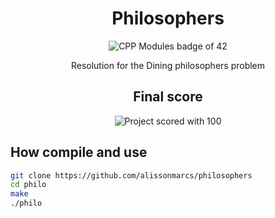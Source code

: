 <div align="center">
	<h1>Philosophers</h1>
	<img src="https://i.imgur.com/LMdXWVp.png" alt="CPP Modules badge of 42"/>
	<p align="center"> Resolution for the Dining philosophers problem </p>
</div>

<div align="center">
	<h2>Final score</h2>
	<img src="https://i.imgur.com/wGxDHM0.png" alt="Project scored with 100">
</div>

## How compile and use

```bash
git clone https://github.com/alissonmarcs/philosophers
cd philo
make
./philo
```
